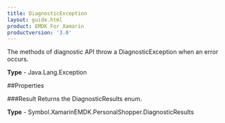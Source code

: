 ```yaml
---
title: DiagnosticException
layout: guide.html
product: EMDK For Xamarin 
productversion: '3.0' 
---
```

The methods of diagnostic API throw a DiagnosticException when an error occurs.

**Type** - Java.Lang.Exception

##Properties

###Result
Returns the DiagnosticResults enum.

**Type** - Symbol.XamarinEMDK.PersonalShopper.DiagnosticResults
